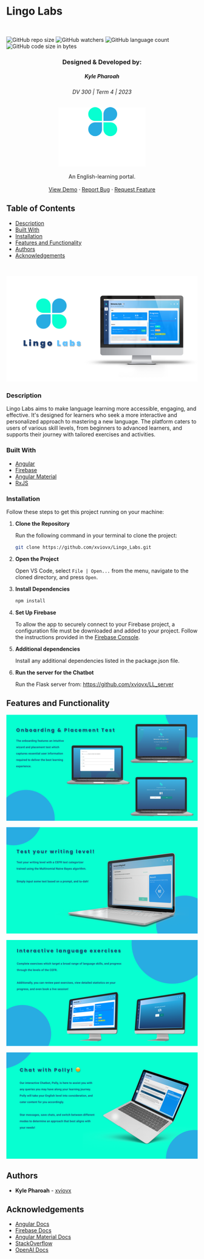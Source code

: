 # Lingo Labs

<!-- Repository Information & Links-->
<br />

![GitHub repo size](https://img.shields.io/github/repo-size/xviovx/Lingo_Labs?color=%23000000)
![GitHub watchers](https://img.shields.io/github/watchers/xviovx/Lingo_Labs?color=%23000000)
![GitHub language count](https://img.shields.io/github/languages/count/xviovx/Lingo_Labs?color=%23000000)
![GitHub code size in bytes](https://img.shields.io/github/languages/code-size/xviovx/Lingo_Labs?color=%23000000)

<!-- HEADER SECTION -->
<h3 align="center">Designed & Developed by:</h3>
<h5 align="center">Kyle  Pharoah</h5>
<h6 align="center">DV 300 | Term 4 | 2023</h6>

<p align="center">
    <a href="https://github.com/xviovx/Nova">
        <img src="./src/assets/LogoWithText.png" alt="Logo" width="230">
    </a>
</p>
  <p align="center">
    An English-learning portal.<br>
   <br />
   <a href="your-demo-link" align="center" align="center">View Demo</a>
    ·
    <a href="https://github.com/xviovx/Lingo_Labs/issues" align="center">Report Bug</a>
    ·
    <a href="https://github.com/xviovx/Lingo_Labs/issues" align="center">Request Feature</a>
</p>
<!-- TABLE OF CONTENTS -->

## Table of Contents

- [Description](#description)
- [Built With](#built-with)
- [Installation](#installation)
- [Features and Functionality](#features-and-functionality)
- [Authors](#authors)
- [Acknowledgements](#acknowledgements)

<br>

![Header image](./src/assets/README-header.png)

### Description

Lingo Labs aims to make language learning more accessible, engaging, and effective. It's designed for learners who seek a more interactive and personalized approach to mastering a new language. The platform caters to users of various skill levels, from beginners to advanced learners, and supports their journey with tailored exercises and activities.

### Built With

* [Angular](https://angular.io/)
* [Firebase](https://firebase.google.com/)
* [Angular Material](https://material.angular.io/)
* [RxJS](https://rxjs.dev/) 

### Installation

Follow these steps to get this project running on your machine:

1. **Clone the Repository** 

    Run the following command in your terminal to clone the project:
    ```sh
    git clone https://github.com/xviovx/Lingo_Labs.git
    ```

2. **Open the Project** 

    Open VS Code, select `File | Open...` from the menu, navigate to the cloned directory, and press `Open`.

3. **Install Dependencies** 

    ```sh
    npm install
    ```

4. **Set Up Firebase** 

    To allow the app to securely connect to your Firebase project, a configuration file must be downloaded and added to your project. Follow the instructions provided in the [Firebase Console](https://console.firebase.google.com/).

5. **Additional dependencies** 

    Install any additional dependencies listed in the package.json file.

5. **Run the server for the Chatbot** 

    Run the Flask server from: https://github.com/xviovx/LL_server
  

<!-- FEATURES AND FUNCTIONALITY-->
## Features and Functionality

![Header image](./src/assets/README-signUp.png)

![Header image](./src/assets/README-testWriting.png)

![Header image](./src/assets/README-languageExercises.png)

![Header image](./src/assets/README-chatWithPolly.png)

<!-- AUTHORS -->
## Authors

- **Kyle Pharoah** - [xviovx](https://github.com/xviovx)

<!-- ACKNOWLEDGEMENTS -->
## Acknowledgements

* [Angular Docs](https://angular.io/docs)
* [Firebase Docs](https://firebase.google.com/docs)
* [Angular Material Docs](https://material.angular.io/components/categories)
* [StackOverflow](https://stackoverflow.com/)
* [OpenAI Docs](https://platform.openai.com/docs/introduction)



